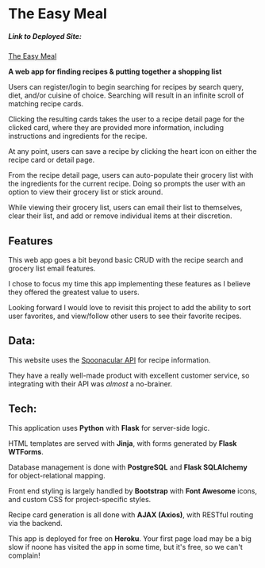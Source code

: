 # The Easy Meal


##### Link to Deployed Site:

[The Easy Meal](https://the-easy-meal.herokuapp.com/)


__A web app for finding recipes & putting together a shopping list__  

Users can register/login to begin searching for recipes by search query, diet, and/or cuisine of choice. Searching will result in an infinite scroll of matching recipe cards.  

Clicking the resulting cards takes the user to a recipe detail page for the clicked card, where they are provided more information, including instructions and ingredients for the recipe.  

At any point, users can save a recipe by clicking the heart icon on either the recipe card or detail page. 

From the recipe detail page, users can auto-populate their grocery list with the ingredients for the current recipe. Doing so prompts the user with an option to view their grocery list or stick around.

While viewing their grocery list, users can email their list to themselves, clear their list, and add or remove individual items at their discretion. 

## Features

This web app goes a bit beyond basic CRUD with the recipe search and grocery list email features.  

I chose to focus my time this app implementing these features as I believe they offered the greatest value to users.  

Looking forward I would love to revisit this project to add the ability to sort user favorites, and view/follow other users to see their favorite recipes. 
 

## Data:  

This website uses the [Spoonacular API](https://spoonacular.com/food-api/) for recipe information. 

They have a really well-made product with excellent customer service, so integrating with their API was _almost_ a no-brainer. 


## Tech:

This application uses __Python__ with __Flask__ for server-side logic.

HTML templates are served with __Jinja__, with forms generated by __Flask WTForms__. 

Database management is done with __PostgreSQL__ and __Flask SQLAlchemy__ for object-relational mapping.  

Front end styling is largely handled by __Bootstrap__ with __Font Awesome__ icons, and custom CSS for project-specific styles. 

Recipe card generation is all done with __AJAX (Axios)__, with RESTful routing via the backend. 

This app is deployed for free on __Heroku__. Your first page load may be a big slow if noone has visited the app in some time, but it's free, so we can't complain! 